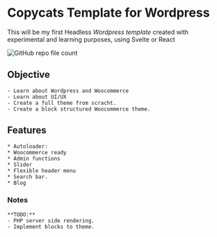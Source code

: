 # Copycats Template for Wordpress
This will be my first Headless *Wordpress template* created with experimental and learning purposes, using Svelte or React

![GitHub repo file count](https://img.shields.io/github/directory-file-count/ss-vector/copycats)

## Objective

    - Learn about Wordpress and Woocommerce
    - Learn about UI/UX
    - Create a full theme from scracht.
    - Create a block structured Woocommerce theme.

## Features
    
    * Autoloader:
    * Woocommerce ready
    * Admin functions
	* Slider
    * Flexible header menu
    * Search bar.
    * Blog

### Notes

    **TODO:**
    - PHP server side rendering.
    - Implement blocks to theme.
